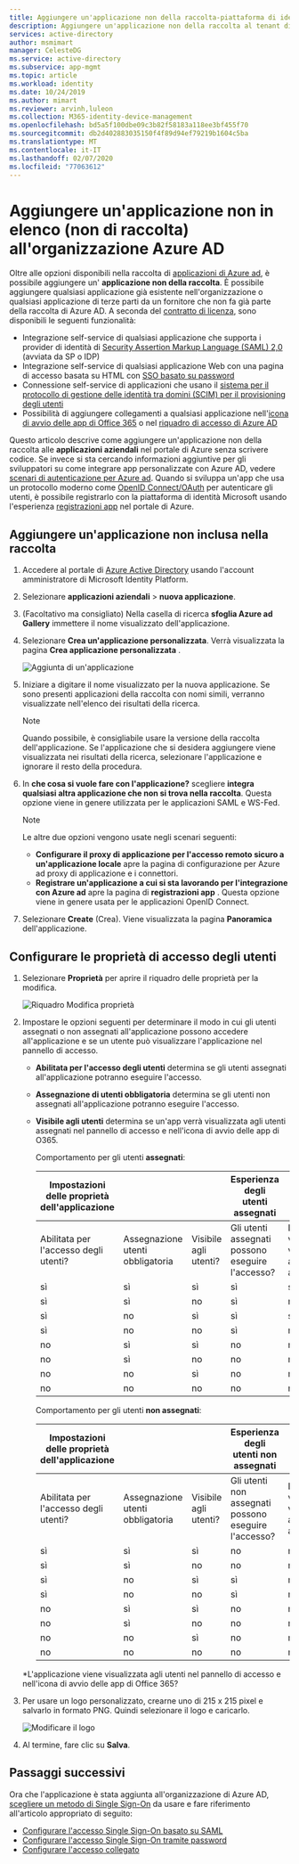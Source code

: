 ```yaml
---
title: Aggiungere un'applicazione non della raccolta-piattaforma di identità Microsoft | Microsoft Docs
description: Aggiungere un'applicazione non della raccolta al tenant di Azure AD.
services: active-directory
author: msmimart
manager: CelesteDG
ms.service: active-directory
ms.subservice: app-mgmt
ms.topic: article
ms.workload: identity
ms.date: 10/24/2019
ms.author: mimart
ms.reviewer: arvinh,luleon
ms.collection: M365-identity-device-management
ms.openlocfilehash: bd5a5f100dbe09c3b82f58183a118ee3bf455f70
ms.sourcegitcommit: db2d402883035150f4f89d94ef79219b1604c5ba
ms.translationtype: MT
ms.contentlocale: it-IT
ms.lasthandoff: 02/07/2020
ms.locfileid: "77063612"
---
```

# <a name="add-an-unlisted-non-gallery-application-to-your-azure-ad-organization"></a>Aggiungere un'applicazione non in elenco (non di raccolta) all'organizzazione Azure AD

Oltre alle opzioni disponibili nella raccolta di [applicazioni di Azure ad](https://azure.microsoft.com/documentation/articles/active-directory-saas-tutorial-list/), è possibile aggiungere un' **applicazione non della raccolta**. È possibile aggiungere qualsiasi applicazione già esistente nell'organizzazione o qualsiasi applicazione di terze parti da un fornitore che non fa già parte della raccolta di Azure AD. A seconda del [contratto di licenza](https://azure.microsoft.com/pricing/details/active-directory/), sono disponibili le seguenti funzionalità:

- Integrazione self-service di qualsiasi applicazione che supporta i provider di identità di [Security Assertion Markup Language (SAML) 2,0](https://wikipedia.org/wiki/SAML_2.0) (avviata da SP o IDP)
- Integrazione self-service di qualsiasi applicazione Web con una pagina di accesso basata su HTML con [SSO basato su password](what-is-single-sign-on.md#password-based-sso)
- Connessione self-service di applicazioni che usano il [sistema per il protocollo di gestione delle identità tra domini (SCIM) per il provisioning degli utenti](../app-provisioning/use-scim-to-provision-users-and-groups.md)
- Possibilità di aggiungere collegamenti a qualsiasi applicazione nell'[icona di avvio delle app di Office 365](https://www.microsoft.com/microsoft-365/blog/2014/10/16/organize-office-365-new-app-launcher-2/) o nel [riquadro di accesso di Azure AD](what-is-single-sign-on.md#linked-sign-on)

Questo articolo descrive come aggiungere un'applicazione non della raccolta alle **applicazioni aziendali** nel portale di Azure senza scrivere codice. Se invece si sta cercando informazioni aggiuntive per gli sviluppatori su come integrare app personalizzate con Azure AD, vedere [scenari di autenticazione per Azure ad](../develop/authentication-scenarios.md). Quando si sviluppa un'app che usa un protocollo moderno come [OpenID Connect/OAuth](../develop/active-directory-v2-protocols.md) per autenticare gli utenti, è possibile registrarlo con la piattaforma di identità Microsoft usando l'esperienza [registrazioni app](../develop/quickstart-register-app.md) nel portale di Azure.

## <a name="add-a-non-gallery-application"></a>Aggiungere un'applicazione non inclusa nella raccolta

1. Accedere al portale di [Azure Active Directory](https://aad.portal.azure.com/) usando l'account amministratore di Microsoft Identity Platform.

2. Selezionare **applicazioni aziendali** > **nuova applicazione**.

3. (Facoltativo ma consigliato) Nella casella di ricerca **sfoglia Azure ad Gallery** immettere il nome visualizzato dell'applicazione. 

4. Selezionare **Crea un'applicazione personalizzata**. Verrà visualizzata la pagina **Crea applicazione personalizzata** .

   ![Aggiunta di un'applicazione](media/add-non-gallery-app/create-your-own-application.png)

5. Iniziare a digitare il nome visualizzato per la nuova applicazione. Se sono presenti applicazioni della raccolta con nomi simili, verranno visualizzate nell'elenco dei risultati della ricerca.

   > [!NOTE]
   > Quando possibile, è consigliabile usare la versione della raccolta dell'applicazione. Se l'applicazione che si desidera aggiungere viene visualizzata nei risultati della ricerca, selezionare l'applicazione e ignorare il resto della procedura.

6. In **che cosa si vuole fare con l'applicazione?** scegliere **integra qualsiasi altra applicazione che non si trova nella raccolta**. Questa opzione viene in genere utilizzata per le applicazioni SAML e WS-Fed.

   > [!NOTE]
   > Le altre due opzioni vengono usate negli scenari seguenti:
   >* **Configurare il proxy di applicazione per l'accesso remoto sicuro a un'applicazione locale** apre la pagina di configurazione per Azure ad proxy di applicazione e i connettori.
   >* **Registrare un'applicazione a cui si sta lavorando per l'integrazione con Azure ad** apre la pagina di **registrazioni app** . Questa opzione viene in genere usata per le applicazioni OpenID Connect.

7. Selezionare **Create** (Crea). Viene visualizzata la pagina **Panoramica** dell'applicazione.

## <a name="configure-user-sign-in-properties"></a>Configurare le proprietà di accesso degli utenti

1. Selezionare **Proprietà** per aprire il riquadro delle proprietà per la modifica.

    ![Riquadro Modifica proprietà](media/add-non-gallery-app/edit-properties.png)

2. Impostare le opzioni seguenti per determinare il modo in cui gli utenti assegnati o non assegnati all'applicazione possono accedere all'applicazione e se un utente può visualizzare l'applicazione nel pannello di accesso.

    - **Abilitata per l'accesso degli utenti** determina se gli utenti assegnati all'applicazione potranno eseguire l'accesso.
    - **Assegnazione di utenti obbligatoria** determina se gli utenti non assegnati all'applicazione potranno eseguire l'accesso.
    - **Visibile agli utenti** determina se un'app verrà visualizzata agli utenti assegnati nel pannello di accesso e nell'icona di avvio delle app di O365.

      Comportamento per gli utenti **assegnati**:

       | Impostazioni delle proprietà dell'applicazione | | | Esperienza degli utenti assegnati | |
       |---|---|---|---|---|
       | Abilitata per l'accesso degli utenti? | Assegnazione utenti obbligatoria | Visibile agli utenti? | Gli utenti assegnati possono eseguire l'accesso? | L'applicazione viene visualizzata agli utenti assegnati?* |
       | sì | sì | sì | sì | sì  |
       | sì | sì | no  | sì | no   |
       | sì | no  | sì | sì | sì  |
       | sì | no  | no  | sì | no   |
       | no  | sì | sì | no  | no   |
       | no  | sì | no  | no  | no   |
       | no  | no  | sì | no  | no   |
       | no  | no  | no  | no  | no   |

      Comportamento per gli utenti **non assegnati**:

       | Impostazioni delle proprietà dell'applicazione | | | Esperienza degli utenti non assegnati | |
       |---|---|---|---|---|
       | Abilitata per l'accesso degli utenti? | Assegnazione utenti obbligatoria | Visibile agli utenti? | Gli utenti non assegnati possono eseguire l'accesso? | L'applicazione viene visualizzata agli utenti non assegnati?* |
       | sì | sì | sì | no  | no   |
       | sì | sì | no  | no  | no   |
       | sì | no  | sì | sì | no   |
       | sì | no  | no  | sì | no   |
       | no  | sì | sì | no  | no   |
       | no  | sì | no  | no  | no   |
       | no  | no  | sì | no  | no   |
       | no  | no  | no  | no  | no   |

     *L'applicazione viene visualizzata agli utenti nel pannello di accesso e nell'icona di avvio delle app di Office 365?

3. Per usare un logo personalizzato, crearne uno di 215 x 215 pixel e salvarlo in formato PNG. Quindi selezionare il logo e caricarlo.

    ![Modificare il logo](media/add-non-gallery-app/change-logo.png)

4. Al termine, fare clic su **Salva**.

## <a name="next-steps"></a>Passaggi successivi

Ora che l'applicazione è stata aggiunta all'organizzazione di Azure AD, [scegliere un metodo di Single Sign-On](what-is-single-sign-on.md#choosing-a-single-sign-on-method) da usare e fare riferimento all'articolo appropriato di seguito:

- [Configurare l'accesso Single Sign-On basato su SAML](configure-single-sign-on-non-gallery-applications.md)
- [Configurare l'accesso Single Sign-On tramite password](configure-password-single-sign-on-non-gallery-applications.md)
- [Configurare l'accesso collegato](configure-linked-sign-on.md)

